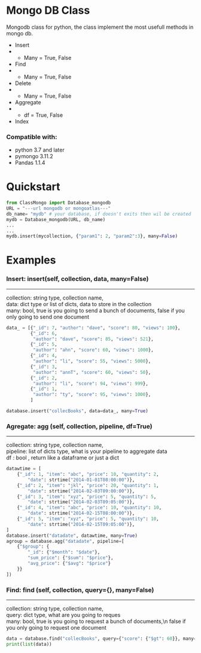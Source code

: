 # Mongo DB Class

Mongodb class for python, the class implement the most usefull methods in mongo db.

- Insert
- - Many = True, False
- Find
- - Many = True, False
- Delete
- - Many = True, False
- Aggregate
- - df = True, False
- Index

### Compatible with:

- python 3.7 and later
- pymongo 3.11.2
- Pandas 1.1.4

# Quickstart

```python
from ClassMongo import Database_mongodb
URL = "---url mongodb or mongoatlas---"
db_name= "mydb" # your database, if doesn't exits then wil be created
mydb = Database_mongodb(URL, db_name)
...
...
mydb.insert(mycollection, {"param1": 2, "param2":3}, many=False)
```

# Examples

### **Insert**: insert(self, collection, data, many=False)

---

collection: string type, collection name,<br>
data: dict type or list of dicts, data to store in the collection <br>
many: bool, true is you going to send a bunch of documents, false if you only going to send one document

```python
data_ = [{"_id": 7, "author": "dave", "score": 80, "views": 100},
         {"_id": 6,
          "author": "dave", "score": 85, "views": 521},
         {"_id": 5,
          "author": "ahn", "score": 60, "views": 1000},
         {"_id": 4,
          "author": "li", "score": 55, "views": 5000},
         {"_id": 3,
          "author": "annT", "score": 60, "views": 50},
         {"_id": 2,
          "author": "li", "score": 94, "views": 999},
         {"_id": 1,
          "author": "ty", "score": 95, "views": 1000},
         ]

database.insert("collecBooks", data=data_, many=True)

```

### **Agregate**: agg (self, collection, pipeline, df=True)

---

collection: string type, collection name, <br>
pipeline: list of dicts type, what is your pipeline to aggregate data <br>
df : bool , return like a dataframe or just a dict

```python
datawtime = [
    {"_id": 1, "item": "abc", "price": 10, "quantity": 2,
        "date": strtime("2014-01-01T08:00:00")},
    {"_id": 2, "item": "jkl", "price": 20, "quantity": 1,
        "date": strtime("2014-02-03T09:00:00")},
    {"_id": 3, "item": "xyz", "price": 5, "quantity": 5,
        "date": strtime("2014-02-03T09:05:00")},
    {"_id": 4, "item": "abc", "price": 10, "quantity": 10,
        "date": strtime("2014-02-15T08:00:00")},
    {"_id": 5, "item": "xyz", "price": 5, "quantity": 10,
        "date": strtime("2014-02-15T09:05:00")},
]
database.insert("datadate", datawtime, many=True)
agroup = database.agg("datadate", pipeline=[
    {"$group": {
        "_id": {"$month": "$date"},
        "sum_price": {"$sum": "$price"},
        "avg_price": {"$avg": "$price"}
    }}
])
```

### **Find**: find (self, collection, query={}, many=False)

---

collection: string type, collection name,<br>
query: dict type, what are you going to reques <br>
many: bool, true is you going to request a bunch of documents,\n false if you only going to request one document

```python
data = database.find("collecBooks", query={"score": {"$gt": 60}}, many=True)
print(list(data))

```
